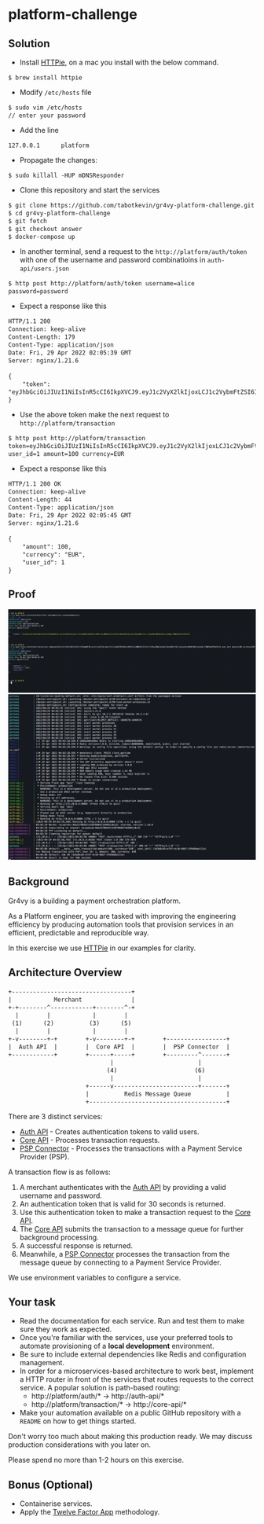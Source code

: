 # platform-challenge

## Solution

- Install [HTTPie](https://github.com/httpie/httpie), on a mac you install with the below command.

```
$ brew install httpie
```

- Modify `/etc/hosts` file

```
$ sudo vim /etc/hosts
// enter your password
```
- Add the line

```
127.0.0.1      platform
```
- Propagate the changes:

```
$ sudo killall -HUP mDNSResponder
```

- Clone this repository and start the services

```
$ git clone https://github.com/tabotkevin/gr4vy-platform-challenge.git
$ cd gr4vy-platform-challenge
$ git fetch
$ git checkout answer
$ docker-compose up
```

- In another terminal, send a request to the `http://platform/auth/token` with one of the username and password combinatioins in `auth-api/users.json`

```
$ http post http://platform/auth/token username=alice password=password
```

- Expect a response like this

```
HTTP/1.1 200
Connection: keep-alive
Content-Length: 179
Content-Type: application/json
Date: Fri, 29 Apr 2022 02:05:39 GMT
Server: nginx/1.21.6

{
    "token": "eyJhbGciOiJIUzI1NiIsInR5cCI6IkpXVCJ9.eyJ1c2VyX2lkIjoxLCJ1c2VybmFtZSI6ImFsaWNlIiwiZW5hYmxlZCI6dHJ1ZSwiZXhwIjoxNjUxMTk3OTY5fQ.ZzlsWB7QpN636exFRxJZoQjzSmBrtwozHSixVigiQ70"
}
```

- Use the above token make the next request to `http://platform/transaction`

```
$ http post http://platform/transaction token=eyJhbGciOiJIUzI1NiIsInR5cCI6IkpXVCJ9.eyJ1c2VyX2lkIjoxLCJ1c2VybmFtZSI6ImFsaWNlIiwiZW5hYmxlZCI6dHJ1ZSwiZXhwIjoxNjUxMTk3OTY5fQ.ZzlsWB7QpN636exFRxJZoQjzSmBrtwozHSixVigiQ70 user_id=1 amount=100 currency=EUR
```

- Expect a response like this

```
HTTP/1.1 200 OK
Connection: keep-alive
Content-Length: 44
Content-Type: application/json
Date: Fri, 29 Apr 2022 02:05:45 GMT
Server: nginx/1.21.6

{
    "amount": 100,
    "currency": "EUR",
    "user_id": 1
}
```

## Proof
![proof](proof.png)
![proof2](proof2.png)

## Background

Gr4vy is a building a payment orchestration platform.

As a Platform engineer, you are tasked with improving the engineering efficiency by producing automation tools that provision services in an efficient, predictable and reproducible way.

In this exercise we use [HTTPie](https://github.com/httpie/httpie) in our examples for clarity.

## Architecture Overview

```
+----------------------------------+
|            Merchant              |
+-+--------^------------+--------^-+
  |        |            |        |
 (1)      (2)          (3)      (5)
  |        |            |        |
+-v--------+-+        +-v--------+-+        +-----------------+
|  Auth API  |        |  Core API  |        |  PSP Connector  | 
+------------+        +------+-----+        +---------^-------+
                             |                        |
                            (4)                      (6)
                             |                        |
                      +------v------------------------+-------+
                      |          Redis Message Queue          |
                      +---------------------------------------+
```

There are 3 distinct services:

- [Auth API] - Creates authentication tokens to valid users.
- [Core API] - Processes transaction requests.
- [PSP Connector] - Processes the transactions with a Payment Service Provider (PSP).

A transaction flow is as follows:

1. A merchant authenticates with the [Auth API] by providing a valid username and password.
2. An authentication token that is valid for 30 seconds is returned.
3. Use this authentication token to make a transaction request to the [Core API].
4. The [Core API] submits the transaction to a message queue for further background processing.
5. A successful response is returned.
6. Meanwhile, a [PSP Connector] processes the transaction from the message queue by connecting to a Payment Service Provider.

We use environment variables to configure a service.

## Your task

- Read the documentation for each service. Run and test them to make sure they work as expected.
- Once you're familiar with the services, use your preferred tools to automate provisioning of a **local development** environment.
- Be sure to include external dependencies like Redis and configuration management.
- In order for a microservices-based architecture to work best, implement a HTTP router in front of the services that routes requests to the correct service. A popular solution is path-based routing:
    - http://platform/auth/* → http://auth-api/*
    - http://platform/transaction/* → http://core-api/*
- Make your automation available on a public GitHub repository with a `README` on how to get things started.

Don't worry too much about making this production ready. We may discuss production considerations with you later on.

Please spend no more than 1-2 hours on this exercise.

## Bonus (Optional)

- Containerise services.
- Apply the [Twelve Factor App](https://12factor.net/) methodology.

[Auth API]: auth-api
[Core API]: core-api
[PSP Connector]: psp-connector